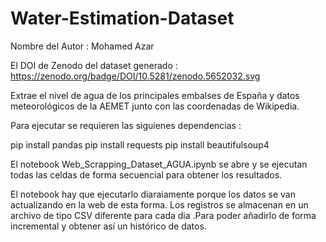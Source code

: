 # Water-Estimation-Dataset

Nombre del Autor : Mohamed Azar

El DOI de Zenodo del dataset generado : https://zenodo.org/badge/DOI/10.5281/zenodo.5652032.svg


Extrae el nivel de agua de los principales embalses de España y datos meteorológicos de la AEMET junto con las coordenadas de Wikipedia.

Para ejecutar se requieren las siguienes dependencias :

pip install pandas
pip install requests
pip install beautifulsoup4


El notebook Web_Scrapping_Dataset_AGUA.ipynb se abre y se ejecutan todas las celdas de forma secuencial para obtener los resultados. 

El notebook hay que ejecutarlo diaraiamente porque los datos se van actualizando en la web de esta forma. Los registros se almacenan en un archivo de tipo CSV diferente para cada dia .Para poder añadirlo de forma incremental y obtener así un histórico de datos.
